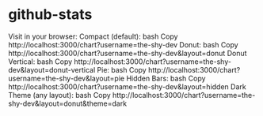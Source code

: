 # github-stats

Visit in your browser:
Compact (default):
bash
Copy
http://localhost:3000/chart?username=the-shy-dev
Donut:
bash
Copy
http://localhost:3000/chart?username=the-shy-dev&layout=donut
Donut Vertical:
bash
Copy
http://localhost:3000/chart?username=the-shy-dev&layout=donut-vertical
Pie:
bash
Copy
http://localhost:3000/chart?username=the-shy-dev&layout=pie
Hidden Bars:
bash
Copy
http://localhost:3000/chart?username=the-shy-dev&layout=hidden
Dark Theme (any layout):
bash
Copy
http://localhost:3000/chart?username=the-shy-dev&layout=donut&theme=dark